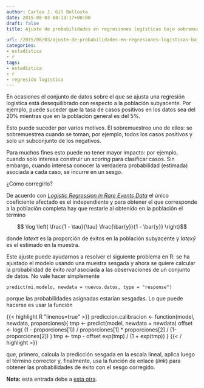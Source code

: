 ```yaml
---
author: Carlos J. Gil Bellosta
date: 2015-08-03 08:13:17+00:00
draft: false
title: Ajuste de probabilidades en regresiones logísticas bajo sobremuestreo ( y otros)

url: /2015/08/03/ajuste-de-probabilidades-en-regresiones-logisticas-bajo-sobremuestreo-y-otros/
categories:
- estadística
- r
tags:
- estadística
- r
- regresión logística
---
```


En ocasiones el conjunto de datos sobre el que se ajusta una regresión logística está desequilibrado con respecto a la población subyacente. Por ejemplo, puede suceder que la tasa de casos positivos en los datos sea del 20% mientras que en la población general es del 5%.

Esto puede suceder por varios motivos. El sobremuestreo uno de ellos: se sobremuestrea cuando se toman, por ejemplo, todos los casos positivos y solo un subconjunto de los negativos.

Para muchos fines esto puede no tener mayor impacto: por ejemplo, cuando solo interesa construir un _scoring_ para clasificar casos. Sin embargo, cuando interesa conocer la verdadera probabilidad (estimada) asociada a cada caso, se incurre en un sesgo.

¿Cómo corregirlo?

De acuerdo con [_Logistic Regression in Rare Events Data_](http://gking.harvard.edu/files/0s.pdf) el único coeficiente afectado es el independiente y para obtener el que corresponde a la población completa hay que restarle al obtenido en la población el término

$$ \log \left( \frac{1 - \tau}{\tau} \frac{\bar{y}}{1 - \bar{y}} \right)$$

donde $latex \tau$ es la proporción de éxitos en la población subyacente y $latex \bar{y}$ es el estimado en la muestra.

Este ajuste puede ayudarnos a resolver el siguiente problema en R: se ha ajustado el modelo usando una muestra sesgada y ahora se quiere calcular la probabilidad de éxito _real_ asociada a las observaciones de un conjunto de datos. No vale hacer simplemente

`predict(mi.modelo, newdata = nuevos.datos, type = "response")`

porque las probabilidades asignadas estarían sesgadas. Lo que puede hacerse es usar la función

{{< highlight R "linenos=true" >}}
prediccion.calibracion <- function(model, newdata, proporciones){
  tmp <- predict(model, newdata = newdata)
  offset <- log( (1 - proporciones[1]) / proporciones[1] *
                    proporciones[2] / (1-proporciones[2]) )
  tmp <- tmp - offset
  exp(tmp) / (1 + exp(tmp))
}
{{< / highlight >}}

que, primero, calcula la predicción sesgada en la escala lineal, aplica luego el término corrector y, finalmente, usa la función de enlace (_link_) para obtener las probabilidades de éxito con el sesgo corregido.

**Nota:** esta entrada debe a [esta otra](http://www.datanalytics.com/2014/11/17/los-coeficientes-de-la-regresion-logistica-con-sobremuestreo/).
